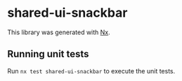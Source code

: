 # shared-ui-snackbar

This library was generated with [Nx](https://nx.dev).

## Running unit tests

Run `nx test shared-ui-snackbar` to execute the unit tests.
